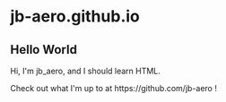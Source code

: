 # jb-aero.github.io

<html>
<body>
<h2>Hello World</h2>
<p>Hi, I'm jb_aero, and I should learn HTML.</p>
<p>Check out what I'm up to at https://github.com/jb-aero !</p>
</body>
</html>
